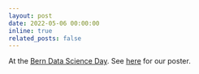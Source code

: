 ```yaml
---
layout: post
date: 2022-05-06 00:00:00
inline: true
related_posts: false
---
```


At the [Bern Data Science Day](https://www.dsl.unibe.ch/lab/bdsd_archive/bdsd2022/). See [here](../assets/pdf/kamath_bern_data_science_day_2022.pdf) for our poster.
